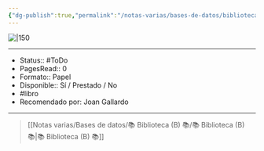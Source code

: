 ```yaml
---
{"dg-publish":true,"permalink":"/notas-varias/bases-de-datos/biblioteca-b/b-el-senor-de-las-moscas/"}
---
```



![|150](http://books.google.com/books/content?id=ozyEDwAAQBAJ&printsec=frontcover&img=1&zoom=1&source=gbs_api)

---

- Status:: #ToDo 
- PagesRead:: 0 
- Formato:: Papel
- Disponible:: Sí / Prestado / No
- #libro 
- Recomendado por: Joan Gallardo

---

> [[Notas varias/Bases de datos/📚 Biblioteca (B) 📚/📚 Biblioteca (B) 📚\|📚 Biblioteca (B) 📚]]